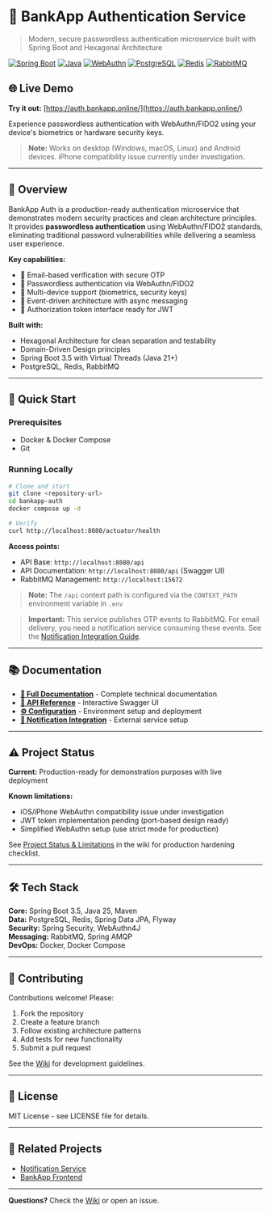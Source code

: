 # 🏦 BankApp Authentication Service

> Modern, secure passwordless authentication microservice built with Spring Boot and Hexagonal Architecture

[![Spring Boot](https://img.shields.io/badge/Spring%20Boot-3.5-brightgreen.svg)](https://spring.io/projects/spring-boot)
[![Java](https://img.shields.io/badge/Java-25-orange.svg)](https://openjdk.org/)
[![WebAuthn](https://img.shields.io/badge/WebAuthn-FIDO2-blue.svg)](https://webauthn.guide/)
[![PostgreSQL](https://img.shields.io/badge/PostgreSQL-Database-blue.svg)](https://www.postgresql.org/)
[![Redis](https://img.shields.io/badge/Redis-Cache-red.svg)](https://redis.io/)
[![RabbitMQ](https://img.shields.io/badge/RabbitMQ-Messaging-orange.svg)](https://www.rabbitmq.com/)

## 🌐 Live Demo

**Try it out:** [https://auth.bankapp.online/](https://auth.bankapp.online/)

Experience passwordless authentication with WebAuthn/FIDO2 using your device's biometrics or hardware security keys.

> **Note:** Works on desktop (Windows, macOS, Linux) and Android devices. iPhone compatibility issue currently under
> investigation.

---

## 📖 Overview

BankApp Auth is a production-ready authentication microservice that demonstrates modern security practices and clean
architecture principles. It provides **passwordless authentication** using WebAuthn/FIDO2 standards, eliminating
traditional password vulnerabilities while delivering a seamless user experience.

**Key capabilities:**
- 📧 Email-based verification with secure OTP
- 🔐 Passwordless authentication via WebAuthn/FIDO2
- 📱 Multi-device support (biometrics, security keys)
- 🔔 Event-driven architecture with async messaging
- 🎫 Authorization token interface ready for JWT

**Built with:**
- Hexagonal Architecture for clean separation and testability
- Domain-Driven Design principles
- Spring Boot 3.5 with Virtual Threads (Java 21+)
- PostgreSQL, Redis, RabbitMQ

---

## 🚀 Quick Start

### Prerequisites
- Docker & Docker Compose
- Git

### Running Locally

```bash
# Clone and start
git clone <repository-url>
cd bankapp-auth
docker compose up -d

# Verify
curl http://localhost:8080/actuator/health
```

**Access points:**
- API Base: `http://localhost:8080/api`
- API Documentation: `http://localhost:8080/api` (Swagger UI)
- RabbitMQ Management: `http://localhost:15672`

> **Note:** The `/api` context path is configured via the `CONTEXT_PATH` environment variable in `.env`

> **Important:** This service publishes OTP events to RabbitMQ. For email delivery, you need a notification service consuming these events. See the [Notification Integration Guide](https://github.com/BankApp-project/auth/wiki/Notification-Integration).

---

## 📚 Documentation

- **[📖 Full Documentation](https://github.com/BankApp-project/auth/wiki)** - Complete technical documentation
- **[🔌 API Reference](https://auth.bankapp.online/api)** - Interactive Swagger UI
- **[⚙️ Configuration](https://github.com/BankApp-project/auth/wiki/Configuration)** - Environment setup and deployment
- **[📧 Notification Integration](https://github.com/BankApp-project/auth/wiki/Notification-Integration)** - External service setup

---

## ⚠️ Project Status

**Current:** Production-ready for demonstration purposes with live deployment

**Known limitations:**
- iOS/iPhone WebAuthn compatibility issue under investigation
- JWT token implementation pending (port-based design ready)
- Simplified WebAuthn setup (use strict mode for production)

See [Project Status & Limitations](https://github.com/BankApp-project/auth/wiki#%EF%B8%8F-project-status) in the wiki for production hardening checklist.

---

## 🛠️ Tech Stack

**Core:** Spring Boot 3.5, Java 25, Maven  
**Data:** PostgreSQL, Redis, Spring Data JPA, Flyway  
**Security:** Spring Security, WebAuthn4J  
**Messaging:** RabbitMQ, Spring AMQP  
**DevOps:** Docker, Docker Compose

---

## 🤝 Contributing

Contributions welcome! Please:
1. Fork the repository
2. Create a feature branch
3. Follow existing architecture patterns
4. Add tests for new functionality
5. Submit a pull request

See the [Wiki](https://github.com/BankApp-project/auth/wiki) for development guidelines.

---

## 📄 License

MIT License - see LICENSE file for details.

---

## 🔗 Related Projects

- [Notification Service](https://github.com/BankApp-project/notification-service)
- [BankApp Frontend](https://github.com/BankApp-project/bankapp-auth-frontend)

---

**Questions?** Check the [Wiki](https://github.com/BankApp-project/auth/wiki) or open an issue.
